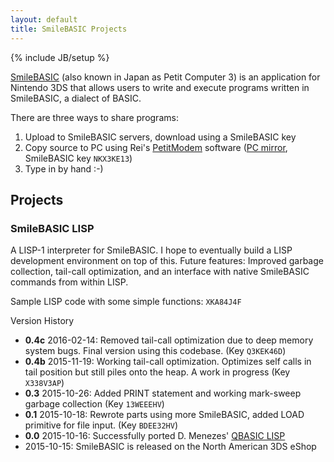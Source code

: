 ```yaml
---
layout: default
title: SmileBASIC Projects
---
```

{% include JB/setup %}

[SmileBASIC](http://smilebasic.com/en/) (also known in Japan as Petit Computer 3) is an application for Nintendo 3DS that allows users to write and execute programs written in SmileBASIC, a dialect of BASIC. 

There are three ways to share programs:
<ol>
	<li>Upload to SmileBASIC servers, download using a SmileBASIC key</li>
	<li>Copy source to PC using Rei's <a href="http://rei.to/petitmodem_en.html">PetitModem</a> software (<a href="{{ site.url}}/assets/files/PetitModemPC1.2.7.zip">PC mirror</a>, SmileBASIC key <code>NKX3KE13</code>)</li>
	<li>Type in by hand :-)</li>
</ol>

## Projects

### SmileBASIC LISP

A LISP-1 interpreter for SmileBASIC. I hope to eventually build a LISP development environment on top of this. Future features: Improved garbage collection, tail-call optimization, and an interface with native SmileBASIC commands from within LISP.

Sample LISP code with some simple functions: <code>XKA84J4F</code>

Version History
<ul>
	<li><b>0.4c</b> 2016-02-14: Removed tail-call optimization due to deep memory system bugs. Final version using this codebase. (Key <code>Q3KEK46D</code>)</li>
	<li><b>0.4b</b> 2015-11-19: Working tail-call optimization. Optimizes self calls in tail position but still piles onto the heap. A work in progress (Key <code>X338V3AP</code>)</li>
	<li><b>0.3</b> 2015-10-26: Added PRINT statement and working mark-sweep garbage collection (Key <code>13WEEEHV</code>)</li>
	<li><b>0.1</b> 2015-10-18: Rewrote parts using more SmileBASIC, added LOAD primitive for file input. (Key <code>BDEE32HV</code>)</li>
	<li><b>0.0</b> 2015-10-16: Successfully ported D. Menezes' <a href="https://www.ma.utexas.edu/users/dmenezes/lisp.html">QBASIC LISP</a></li>
	<li>2015-10-15: SmileBASIC is released on the North American 3DS eShop</li>
</ul>